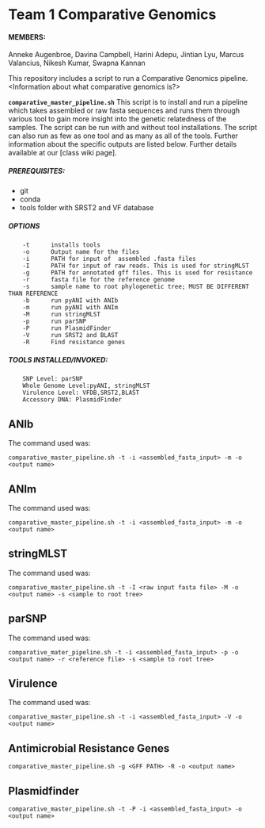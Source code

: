 # Team 1 Comparative Genomics

#### MEMBERS: 
Anneke Augenbroe, Davina Campbell, Harini Adepu, Jintian Lyu, Marcus Valancius, Nikesh Kumar, Swapna Kannan

This repository includes a script to run a Comparative Genomics pipeline. <Information about what comparative genomics is?>

**```comparative_master_pipeline.sh```**
This script is to install and run a pipeline which takes assembled or raw fasta sequences and runs them through various tool to gain more insight into the genetic relatedness of the samples. The script can be run with and without tool installations. The script can also run as few as one tool and as many as all of the tools. Further information about the specific outputs are listed below. 
Further details available at our [class wiki page].
<INSERT CLASS WIKI PAGE>
  
##### PREREQUISITES:
-    git
-    conda 
-    tools folder with SRST2 and VF database 

##### OPTIONS
        -t	    installs tools 
        -o      Output name for the files
        -i      PATH for input of  assembled .fasta files
        -I      PATH for input of raw reads. This is used for stringMLST
        -g	    PATH for annotated gff files. This is used for resistance
        -r      fasta file for the reference genome
        -s      sample name to root phylogenetic tree; MUST BE DIFFERENT THAN REFERENCE 
        -b      run pyANI with ANIb
        -m      run pyANI with ANIm
        -M      run stringMLST
        -p      run parSNP
        -P      run PlasmidFinder
        -V      run SRST2 and BLAST
        -R      Find resistance genes

##### TOOLS INSTALLED/INVOKED:
        SNP Level: parSNP
        Whole Genome Level:pyANI, stringMLST
        Virulence Level: VFDB,SRST2,BLAST
        Accessory DNA: PlasmidFinder

## ANIb
<ADD DESCRIPTION>


The command used was:
```
comparative_master_pipeline.sh -t -i <assembled_fasta_input> -m -o <output name>
``` 
## ANIm
<ADD DESCRIPTION>
The command used was:
  
```
comparative_master_pipeline.sh -t -i <assembled_fasta_input> -m -o <output name>
``` 
  
## stringMLST
<ADDDESCRIPTION>
  
The command used was:
```
comparative_master_pipeline.sh -t -I <raw input fasta file> -M -o <output name> -s <sample to root tree>
```
## parSNP
<ADD DESCRIPTION>
The command used was:
  
```
comparative_mater_pipeline.sh -t -i <assembled_fasta_input> -p -o <output name> -r <reference file> -s <sample to root tree>
``` 

## Virulence 
<ADD DESCRIPTION>
The command used was:

```
comparative_master_pipeline.sh -t -i <assembled_fasta_input> -V -o <output name>
```

## Antimicrobial Resistance Genes 
<ADD DESCRIPTION>

```
comparative_master_pipeline.sh -g <GFF PATH> -R -o <output name>
``` 
## Plasmidfinder 
<ADD DESCRIPTION> 

```
comparative_master_pipeline.sh -t -P -i <assembled_fasta_input> -o <output name> 
``` 
